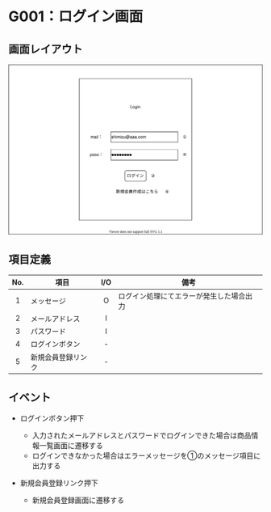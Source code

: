 # G001：ログイン画面

## 画面レイアウト

![](image/G001_ログイン画面.svg)

## 項目定義

|  No.  |  項目  |  I/O  |  備考  |
| :---: | --- |:---:| --- |
| 1 | メッセージ | O | ログイン処理にてエラーが発生した場合出力 |
| 2 | メールアドレス | I |  |
| 3 | パスワード | I |  |
| 4 | ログインボタン | - |  |
| 5 | 新規会員登録リンク | - |  |

## イベント

- ログインボタン押下
    - 入力されたメールアドレスとパスワードでログインできた場合は商品情報一覧画面に遷移する
    - ログインできなかった場合はエラーメッセージを①のメッセージ項目に出力する

- 新規会員登録リンク押下
    - 新規会員登録画面に遷移する
